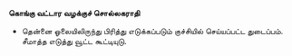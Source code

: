 **கொங்கு வட்டார வழக்குச் சொல்லகராதி**
- தென்னை ஓலையிலிருந்து பிரித்து எடுக்கப்படும் குச்சியில் செய்யப்பட்ட துடைப்பம். சீமாத்த எடுத்து வூட்ட கூட்டியுடு.

